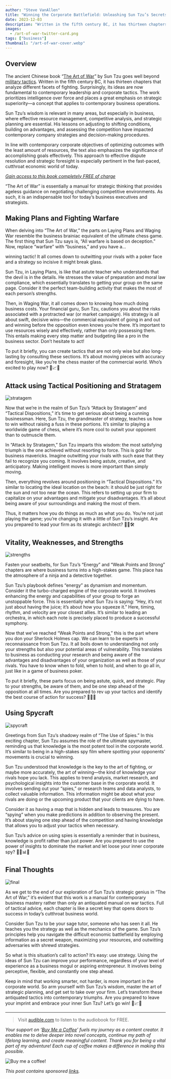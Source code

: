 ```yaml
---
author: "Steve VanAllen"
title: "Winning the Corporate Battlefield: Unleashing Sun Tzu’s Secrets in Business!"
date: 2023-12-03
description: "Written in the fifth century BC, it has thirteen chapters that analyze different facets of fighting. Surprisingly, its ideas are now fundamental to contemporary leadership and corporate tactics."
images:
  - /art-of-war-twitter-card.png
tags: ["business"]
thumbnail: "/art-of-war-cover.webp"
---
```


## Overview

The ancient Chinese book “[The Art of War](https://amzn.to/47d7Wn2)” by Sun Tzu goes well beyond [military tactics](https://amzn.to/3RUawde). Written in the fifth century BC, it has thirteen chapters that analyze different facets of fighting. Surprisingly, its ideas are now fundamental to contemporary leadership and corporate tactics. The work prioritizes intelligence over force and places a great emphasis on strategic superiority—a concept that applies to contemporary business operations.

Sun Tzu’s wisdom is relevant in many areas, but especially in business, where effective resource management, competitive analysis, and strategic planning are essential. His lessons on adjusting to shifting conditions, building on advantages, and assessing the competition have impacted contemporary company strategies and decision-making procedures.

In line with contemporary corporate objectives of optimizing outcomes with the least amount of resources, the text also emphasizes the significance of accomplishing goals effectively. This approach to effective dispute resolution and strategic foresight is especially pertinent in the fast-paced, cutthroat economic world of today.

*[Gain access to this book completely FREE of charge](https://amzn.to/3trD3xz)*

“The Art of War” is essentially a manual for strategic thinking that provides ageless guidance on negotiating challenging competitive environments. As such, it is an indispensable tool for today’s business executives and strategists.

## Making Plans and Fighting Warfare

When delving into “The Art of War,” the parts on Laying Plans and Waging War resemble the business brainiac equivalent of the ultimate chess game. The first thing that Sun Tzu says is, “All warfare is based on deception.” Now, replace “warfare” with “business,” and you have a…

winning tactic! It all comes down to outwitting your rivals with a poker face and a strategy so incisive it might break glass.

Sun Tzu, in Laying Plans, is like that astute teacher who understands that the devil is in the details. He stresses the value of preparation and moral law compliance, which essentially translates to getting your group on the same page. Consider it the perfect team-building activity that makes the most of each person’s strengths.

Then, in Waging War, it all comes down to knowing how much doing business costs. Your financial guru, Sun Tzu, cautions you about the risks associated with a protracted war (or market campaign). His strategy is all about swift, decisive wins—the commercial equivalent of going in and out and winning before the opposition even knows you’re there. It’s important to use resources wisely and effectively, rather than only possessing them. This entails making every step matter and budgeting like a pro in the business sector. Don’t hesitate to act!

To put it briefly, you can create tactics that are not only wise but also long-lasting by consulting these sections. It’s about moving pieces with accuracy and foresight, like you’re the chess master of the commercial world. Who’s excited to play now? 🌟📈🚀

## Attack using Tactical Positioning and Stratagem

![stratagem](/stratagem.webp)

Now that we’re in the realm of Sun Tzu’s “Attack by Stratagem” and “Tactical Dispositions,” it’s time to get serious about being a cunning businessman. Here, Sun Tzu, the grandmaster of strategy, teaches us how to win without raising a fuss in these portions. It’s similar to playing a worldwide game of chess, where it’s more cool to outwit your opponent than to outmuscle them.

In “Attack by Stratagem,” Sun Tzu imparts this wisdom: the most satisfying triumph is the one achieved without resorting to force. This is gold for business mavericks. Imagine outwitting your rivals with such ease that they fail to recognize you coming. It involves being astute, creative, and anticipatory. Making intelligent moves is more important than simply moving.

Then, everything revolves around positioning in “Tactical Dispositions.” It’s similar to locating the ideal location on the beach: it should be just right for the sun and not too near the ocean. This refers to setting up your firm to capitalize on your advantages and mitigate your disadvantages. It’s all about being aware of your surroundings and making the most of them.

Thus, it matters how you do things as much as what you do. You’re not just playing the game; you’re changing it with a little of Sun Tzu’s insight. Are you prepared to lead your firm as its strategic architect? 🌟🤓🛠

## Vitality, Weaknesses, and Strengths

![strengths](/strengths.webp)

Fasten your seatbelts, for Sun Tzu’s “Energy” and “Weak Points and Strong” chapters are where business turns into a high-stakes game. This place has the atmosphere of a ninja and a detective together.

Sun Tzu’s playbook defines “energy” as dynamism and momentum. Consider it the turbo-charged engine of the corporate world. It involves enhancing the energy and capabilities of your group to forge an unstoppable force. This is essentially what Sun Tzu is saying: “Hey, it’s not just about having the juice; it’s about how you squeeze it.” Here, timing, rhythm, and velocity are your closest allies. It’s similar to leading an orchestra, in which each note is precisely placed to produce a successful symphony.

Now that we’ve reached “Weak Points and Strong,” this is the part where you don your Sherlock Holmes cap. We can learn to be experts in reconnaissance from Sun Tzu. It all boils down to understanding not only your strengths but also your potential areas of vulnerability. This translates to business as conducting your research and being aware of the advantages and disadvantages of your organization as well as those of your rivals. You have to know when to fold, when to hold, and when to go all in, just like in a game of business poker.

To put it briefly, these parts focus on being astute, quick, and strategic. Play to your strengths, be aware of them, and be one step ahead of the opposition at all times. Are you prepared to rev up your tactics and identify the best course of action for success? 🌟💡🚀

## Using Spycraft

![spycraft](/spycraft.webp)

Greetings from Sun Tzu’s shadowy realm of “The Use of Spies.” In this exciting chapter, Sun Tzu assumes the role of the ultimate spymaster, reminding us that knowledge is the most potent tool in the corporate world. It’s similar to being in a high-stakes spy film where spotting your opponents’ movements is crucial to winning.

Sun Tzu understood that knowledge is the key to the art of fighting, or maybe more accurately, the art of winning—the kind of knowledge your rivals hope you lack. This applies to trend analysis, market research, and psychological insights into the customer base in the corporate world. It involves sending out your “spies,” or research teams and data analysts, to collect valuable information. This information might be about what your rivals are doing or the upcoming product that your clients are dying to have.

Consider it as having a map that is hidden and leads to treasures. You are “spying” when you make predictions in addition to observing the present. It’s about staying one step ahead of the competition and having knowledge that allows you to adjust your tactics when necessary.

Sun Tzu’s advice on using spies is essentially a reminder that in business, knowledge is profit rather than just power. Are you prepared to use the power of insights to dominate the market and let loose your inner corporate spy? 🔵️‍♂️📊🐀

## Final Thoughts

![final](/final.webp)

As we get to the end of our exploration of Sun Tzu’s strategic genius in “The Art of War,” it’s evident that this work is a manual for contemporary business mastery rather than only an antiquated manual on war tactics. Full of tactical advice, each chapter is like a secret key that opens doors to success in today’s cutthroat business world.

Consider Sun Tzu to be your sage tutor, someone who has seen it all. He teaches you the strategy as well as the mechanics of the game. Sun Tzu’s principles help you navigate the difficult economic battlefield by employing information as a secret weapon, maximizing your resources, and outwitting adversaries with shrewd strategies.

So what is this situation’s call to action? It’s easy: use strategy. Using the ideas of Sun Tzu can improve your performance, regardless of your level of experience as a business mogul or aspiring entrepreneur. It involves being perceptive, flexible, and constantly one step ahead.

Keep in mind that working smarter, not harder, is more important in the corporate world. So arm yourself with Sun Tzu’s wisdom, master the art of strategic planning, and get set to take over your firm. Let’s transform these antiquated tactics into contemporary triumphs. Are you prepared to leave your imprint and embrace your inner Sun Tzu? Let’s go win! 🌟📈🚀

---

> Visit [audible.com](https://amzn.to/48b0bzh) to listen to the audiobook for FREE.

*Your support on ‘[Buy Me a Coffee](https://wlr.link/buy-me-a-coffee)’ fuels my journey as a content creator. It enables me to delve deeper into novel concepts, continue my path of lifelong learning, and create meaningful content. Thank you for being a vital part of my adventure! Each cup of coffee makes a difference in making this possible.*

![Buy me a coffee!](/coffee.png)

*This post contains sponsored [links](https://wlr.link/m/bio).*